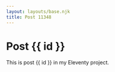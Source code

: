 ```yaml
---
layout: layouts/base.njk
title: Post 11348
---
```


# Post {{ id }}

This is post {{ id }} in my Eleventy project.
